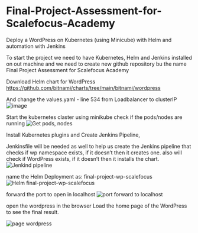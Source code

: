# Final-Project-Assessment-for-Scalefocus-Academy


Deploy a WordPress on Kubernetes (using Minicube) with Helm and automation with Jenkins

To start the project we need to have Kubernetes, Helm and Jenkins installed on out machine and we need to create new github repository bu the name Final Project Assessment for Scalefocus Academy


Download Helm chart for WordPress
https://github.com/bitnami/charts/tree/main/bitnami/wordpress



And change the values.yaml - line 534 from Loadbalancer to clusterIP
![image](https://github.com/monikakostovska/Final-Project-Assessment-for-Scalefocus-Academy/assets/85322121/d735bd29-30cb-4a47-a8f7-eb093f65b323)



Start the kubernetes claster using minikube 
check if the pods/nodes are running 
![Get pods, nodes ](https://github.com/monikakostovska/Final-Project-Assessment-for-Scalefocus-Academy/assets/85322121/7a07907e-7b12-4fad-aca8-744c5e1a6e20)



Install Kubernetes plugins and Create Jenkins Pipeline,

Jenkinsfile will be needed as well to help us create the Jenkins pipeline that checks if wp namespace exists, if it doesn’t then it creates one.
also will check if WordPress exists, if it doesn’t then it installs the chart.
![Jenkind pipeline](https://github.com/monikakostovska/Final-Project-Assessment-for-Scalefocus-Academy/assets/85322121/d028da4b-2791-49aa-8639-0db3e140e03b)




name the Helm Deployment as: final-project-wp-scalefocus
![Helm  final-project-wp-scalefocus ](https://github.com/monikakostovska/Final-Project-Assessment-for-Scalefocus-Academy/assets/85322121/379881cd-f8ac-4249-9682-d9ae55077631)



forward the port to open in localhost
![port forward to localhost](https://github.com/monikakostovska/Final-Project-Assessment-for-Scalefocus-Academy/assets/85322121/0fb9bb48-67f3-4b07-a045-738cd62cbd9c)
 
 
 
 open the wordpress in the browser 
 Load the home page of the WordPress to see the final result. 

 ![page wordpress](https://github.com/monikakostovska/Final-Project-Assessment-for-Scalefocus-Academy/assets/85322121/eb4a9ac8-3ae0-40b6-8bd4-5b844d13752d)
